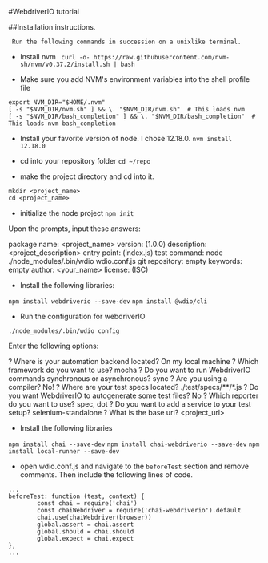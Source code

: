   #WebdriverIO tutorial

  ##Installation instructions.

     Run the following commands in succession on a unixlike terminal.

* Install nvm
``` curl -o- https://raw.githubusercontent.com/nvm-sh/nvm/v0.37.2/install.sh | bash```

* Make sure you add NVM's environment variables into the shell profile file

```
export NVM_DIR="$HOME/.nvm"
[ -s "$NVM_DIR/nvm.sh" ] && \. "$NVM_DIR/nvm.sh"  # This loads nvm
[ -s "$NVM_DIR/bash_completion" ] && \. "$NVM_DIR/bash_completion"  # This loads nvm bash_completion
```
* Install your favorite version of node.  I chose 12.18.0.
```nvm install 12.18.0```

* cd into your repository folder
```cd ~/repo```

* make the project directory and cd into it.

```
mkdir <project_name>
cd <project_name>
```

* initialize the node project
```npm init```

Upon the prompts, input these answers:

package name: <project_name>
version: (1.0.0)
description: <project_description>
entry point: (index.js)
test command: node ./node_modules/.bin/wdio wdio.conf.js
git repository: empty
keywords: empty
author: <your_name>
license: (ISC)

* Install the following libraries:

```npm install webdriverio --save-dev```
```npm install @wdio/cli```

* Run the configuration for webdriverIO

```./node_modules/.bin/wdio config```

Enter the following options:

? Where is your automation backend located? On my local machine
? Which framework do you want to use? mocha
? Do you want to run WebdriverIO commands synchronous or asynchronous? sync
? Are you using a compiler? No!
? Where are your test specs located? ./test/specs/**/*.js
? Do you want WebdriverIO to autogenerate some test files? No
? Which reporter do you want to use? spec, dot
? Do you want to add a service to your test setup? selenium-standalone
? What is the base url? <project_url>

* Install the following libraries

```npm install chai --save-dev```
```npm install chai-webdriverio --save-dev```
```npm install local-runner --save-dev```

* open wdio.conf.js and navigate to the `beforeTest` section and remove comments.  Then include the following lines of code.

```
...
beforeTest: function (test, context) {
        const chai = require('chai')
        const chaiWebdriver = require('chai-webdriverio').default
        chai.use(chaiWebdriver(browser))
        global.assert = chai.assert
        global.should = chai.should
        global.expect = chai.expect
},
...
```

